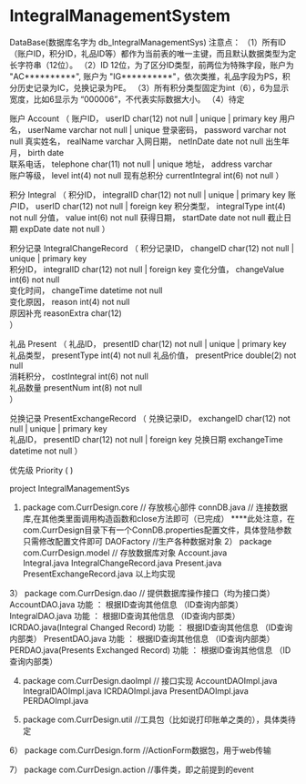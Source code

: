 # IntegralManagementSystem

DataBase(数据库名字为 db_IntegralManagementSys)
注意点：
	（1）所有ID（账户ID，积分ID，礼品ID等）都作为当前表的唯一主键，而且默认数据类型为定长字符串（12位）。
	（2）ID 12位，为了区分ID类型，前两位为特殊字段，账户为 "AC**********", 账户为 "IG**********"，依次类推，礼品字段为PS，积分历史记录为IC，兑换记录为PE。
	（3）所有积分类型固定为int（6），6为显示宽度，比如6显示为 “000006”，不代表实际数据大小。
	（4）待定

账户			Account	
（
	账户ID，	userID			char(12)	not null | unique | primary key
	用户名，	userName		varchar		not null | unique
	登录密码，	password		varchar		not null
	真实姓名，	realName		varchar
	入网日期，	netInDate		date		not null
	出生年月，	birth			date		
	联系电话，	telephone		char(11)	not null | unique
	地址，		address			varchar		
	账户等级，	level			int(4)		not null
	现有总积分	currentIntegral	int(6)		not null
）

积分			Integral
（
	积分ID，	integralID		char(12)	not null | unique | primary key
	账户ID，	userID			char(12)	not null | foreign key
	积分类型，	integralType	int(4)		not null
	分值，		value			int(6)		not null
	获得日期，	startDate		date		not null
	截止日期	expDate			date		not null
）

积分记录		IntegralChangeRecord
（
积分记录ID，	changeID		char(12)	not null | unique | primary key			
积分ID，        integralID      char(12)    not null | foreign key 
变化分值，		changeValue     int(6)      not null                
变化时间，   	changeTime      datetime    not null                     
变化原因，      reason          int(4)      not null            
原因补充		reasonExtra		char(12)    
）

礼品			Present
（
礼品ID，		presentID		char(12)	not null | unique | primary key			
礼品类型，		presentType		int(4)      not null 
礼品价值，		presentPrice	double(2)   not null                
消耗积分，		costIntegral	int(6)      not null                     
礼品数量		presentNum		int(8)      not null            
）

兑换记录		PresentExchangeRecord
（
兑换记录ID，	exchangeID		char(12)	not null | unique | primary key			
礼品ID，		presentID		char(12)    not null | foreign key 
兑换日期		exchangeTime	datetime	not null
）

优先级			Priority
(
)

project IntegralManagementSys


1)	package com.CurrDesign.core		// 存放核心部件
		connDB.java	// 连接数据库,在其他类里面调用构造函数和close方法即可（已完成）
		****此处注意，在com.CurrDesign目录下有一个ConnDB.properties配置文件，具体登陆参数只需修改配置文件即可
		DAOFactory	//生产各种数据对象
2）	package com.CurrDesign.model	// 存放数据库对象
		Account.java	
		Integral.java
		IntegralChangeRecord.java
		Present.java
		PresentExchangeRecord.java	以上均实现
	
3）	package com.CurrDesign.dao		// 提供数据库操作接口（均为接口类）
		AccountDAO.java
			功能 ：	根据ID查询其他信息	（ID查询内部类）
		IntegralDAO.java
			功能 ：	根据ID查询其他信息	（ID查询内部类）
		ICRDAO.java(Integral Changed Record)
			功能 ：	根据ID查询其他信息	（ID查询内部类）
		PresentDAO.java
			功能 ：	根据ID查询其他信息	（ID查询内部类）
		PERDAO.java(Presents Exchanged Record)
			功能 ：	根据ID查询其他信息	（ID查询内部类）
	
4)	package com.CurrDesign.daoImpl	// 接口实现
		AccountDAOImpl.java
		IntegralDAOImpl.java
		ICRDAOImpl.java
		PresentDAOImpl.java
		PERDAOImpl.java
		
5)	package com.CurrDesign.util		//工具包（比如说打印账单之类的），具体类待定

6）	package com.CurrDesign.form		//ActionForm数据包，用于web传输

7）	package com.CurrDesign.action	//事件类，即之前提到的event
